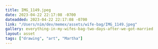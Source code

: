 ```yaml
---
title: IMG_1149.jpeg
date: 2023-04-22 22:17:08 -0700
dateadded: 2023-04-22 22:17:08 -0700
link: "/Users/nim/dev/memex/assets/wife-bag/IMG_1149.jpeg"
gallery: everything-in-my-wifes-bag-two-days-after-we-got-married
layout: asset
tags: ["drawing", "art", "Martha"]
--- 
```

